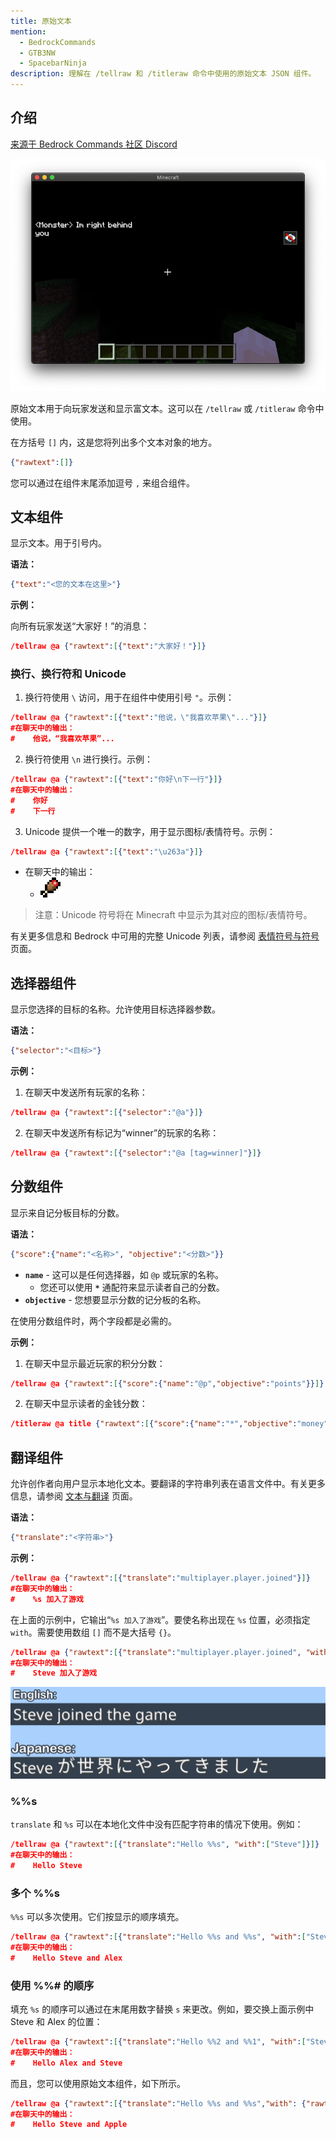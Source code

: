 ```yaml
---
title: 原始文本
mention:
  - BedrockCommands
  - GTB3NW
  - SpacebarNinja
description: 理解在 /tellraw 和 /titleraw 命令中使用的原始文本 JSON 组件。
---
```


## 介绍

[来源于 Bedrock Commands 社区 Discord](https://discord.gg/SYstTYx5G5)

![](../assets/images/documentation/tellrawshow.png)

原始文本用于向玩家发送和显示富文本。这可以在 `/tellraw` 或 `/titleraw` 命令中使用。

在方括号 `[]` 内，这是您将列出多个文本对象的地方。

```json
{"rawtext":[]}
```

您可以通过在组件末尾添加逗号 `,` 来组合组件。

## 文本组件

显示文本。用于引号内。

**语法：**

```json
{"text":"<您的文本在这里>"}
```

**示例：**

向所有玩家发送“大家好！”的消息：

```json
/tellraw @a {"rawtext":[{"text":"大家好！"}]}
```

### 换行、换行符和 Unicode

1. 换行符使用 `\` 访问，用于在组件中使用引号 `"`。示例：

```json
/tellraw @a {"rawtext":[{"text":"他说，\"我喜欢苹果\"..."}]}
#在聊天中的输出：
#    他说，“我喜欢苹果”...
```

2. 换行符使用 `\n` 进行换行。示例：

```json
/tellraw @a {"rawtext":[{"text":"你好\n下一行"}]}
#在聊天中的输出：
#    你好
#    下一行
```

3. Unicode 提供一个唯一的数字，用于显示图标/表情符号。示例：

```json
/tellraw @a {"rawtext":[{"text":"\u263a"}]}
```
- 在聊天中的输出：
    - ![](../assets/images/concepts/emojis/hud/food.png)
> 注意：Unicode 符号将在 Minecraft 中显示为其对应的图标/表情符号。

有关更多信息和 Bedrock 中可用的完整 Unicode 列表，请参阅 [表情符号与符号](../concepts/emojis.md) 页面。

## 选择器组件

显示您选择的目标的名称。允许使用目标选择器参数。

**语法：**

```json
{"selector":"<目标>"}
```

**示例：**

1. 在聊天中发送所有玩家的名称：
```json
/tellraw @a {"rawtext":[{"selector":"@a"}]}
```
2. 在聊天中发送所有标记为“winner”的玩家的名称：
```json
/tellraw @a {"rawtext":[{"selector":"@a [tag=winner]"}]}
```

## 分数组件

显示来自记分板目标的分数。

**语法：**
```json
{"score":{"name":"<名称>", "objective":"<分数>"}}
```

- **`name`** - 这可以是任何选择器，如 `@p` 或玩家的名称。
    - 您还可以使用 **`*`** 通配符来显示读者自己的分数。
- **`objective`** - 您想要显示分数的记分板的名称。

在使用分数组件时，两个字段都是必需的。

**示例：**

1. 在聊天中显示最近玩家的积分分数：
```json
/tellraw @a {"rawtext":[{"score":{"name":"@p","objective":"points"}}]}
```
2. 在聊天中显示读者的金钱分数：
```json
/titleraw @a title {"rawtext":[{"score":{"name":"*","objective":"money"}}]}
```

## 翻译组件

允许创作者向用户显示本地化文本。要翻译的字符串列表在语言文件中。有关更多信息，请参阅 [文本与翻译](https://wiki.bedrock.dev/concepts/text-and-translations) 页面。

**语法：**

```json
{"translate":"<字符串>"}
```

**示例：**

```json
/tellraw @a {"rawtext":[{"translate":"multiplayer.player.joined"}]}
#在聊天中的输出：
#    %s 加入了游戏
```

在上面的示例中，它输出“`%s 加入了游戏`”。要使名称出现在 `%s` 位置，必须指定 `with`。需要使用数组 `[]` 而不是大括号 `{}`。

```json
/tellraw @a {"rawtext":[{"translate":"multiplayer.player.joined", "with": ["Steve"]}]}
#在聊天中的输出：
#    Steve 加入了游戏
```

![](../assets/images/documentation/tellrawtranslate.png)

### %%s

`translate` 和 `%s` 可以在本地化文件中没有匹配字符串的情况下使用。例如：

```json
/tellraw @a {"rawtext":[{"translate":"Hello %%s", "with":["Steve"]}]}
#在聊天中的输出：
#    Hello Steve
```

### 多个 %%s

`%%s` 可以多次使用。它们按显示的顺序填充。

```json
/tellraw @a {"rawtext":[{"translate":"Hello %%s and %%s", "with":["Steve","Alex"]}]}
#在聊天中的输出：
#    Hello Steve and Alex
```

### 使用 %%# 的顺序

填充 `%s` 的顺序可以通过在末尾用数字替换 `s` 来更改。例如，要交换上面示例中 Steve 和 Alex 的位置：

```json
/tellraw @a {"rawtext":[{"translate":"Hello %%2 and %%1", "with":["Steve","Alex"]}]}
#在聊天中的输出：
#    Hello Alex and Steve
```

而且，您可以使用原始文本组件，如下所示。

```json
/tellraw @a {"rawtext":[{"translate":"Hello %%s and %%s","with": {"rawtext":[{"text":"Steve"},{"translate":"item.apple.name"}]}}]}
#在聊天中的输出：
#    Hello Steve and Apple
```